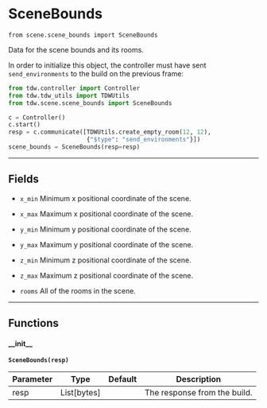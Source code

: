 # SceneBounds

`from scene.scene_bounds import SceneBounds`

Data for the scene bounds and its rooms.

In order to initialize this object, the controller must have sent `send_environments` to the build on the previous frame:

```python
from tdw.controller import Controller
from tdw.tdw_utils import TDWUtils
from tdw.scene.scene_bounds import SceneBounds

c = Controller()
c.start()
resp = c.communicate([TDWUtils.create_empty_room(12, 12),
                      {"$type": "send_environments"}])
scene_bounds = SceneBounds(resp=resp)
```

***

## Fields

- `x_min` Minimum x positional coordinate of the scene.

- `x_max` Maximum x positional coordinate of the scene.

- `y_min` Minimum y positional coordinate of the scene.

- `y_max` Maximum y positional coordinate of the scene.

- `z_min` Minimum z positional coordinate of the scene.

- `z_max` Maximum z positional coordinate of the scene.

- `rooms` All of the rooms in the scene.

***

## Functions

#### \_\_init\_\_

**`SceneBounds(resp)`**

| Parameter | Type | Default | Description |
| --- | --- | --- | --- |
| resp |  List[bytes] |  | The response from the build. |

